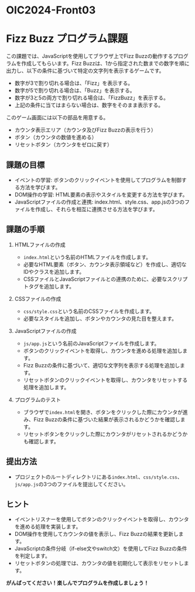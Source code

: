 # OIC2024-Front03

# Fizz Buzz プログラム課題

この課題では、JavaScriptを使用してブラウザ上でFizz Buzzの動作するプログラムを作成してもらいます。Fizz Buzzは、1から指定された数までの数字を順に出力し、以下の条件に基づいて特定の文字列を表示するゲームです。

- 数字が3で割り切れる場合は、「Fizz」を表示する。
- 数字が5で割り切れる場合は、「Buzz」を表示する。
- 数字が3と5の両方で割り切れる場合は、「FizzBuzz」を表示する。
- 上記の条件に当てはまらない場合は、数字をそのまま表示する。

このゲーム画面には以下の部品を用意する。
- カウンタ表示エリア（カウンタ及びFizz Buzzの表示を行う）
- ボタン（カウンタの数値を進める）
- リセットボタン（カウンタをゼロに戻す）

## 課題の目標

- イベントの学習: ボタンのクリックイベントを使用してプログラムを制御する方法を学びます。
- DOM操作の学習: HTML要素の表示やスタイルを変更する方法を学びます。
- JavaScriptファイルの作成と連携: index.html、style.css、app.jsの3つのファイルを作成し、それらを相互に連携させる方法を学びます。

## 課題の手順

1. HTMLファイルの作成

   - `index.html`という名前のHTMLファイルを作成します。
   - 必要なHTML要素（ボタン、カウンタ表示領域など）を作成し、適切なIDやクラスを追加します。
   - CSSファイルとJavaScriptファイルとの連携のために、必要なスクリプトタグを追加します。

2. CSSファイルの作成

   - `css/style.css`という名前のCSSファイルを作成します。
   - 必要なスタイルを追加し、ボタンやカウンタの見た目を整えます。

3. JavaScriptファイルの作成

   - `js/app.js`という名前のJavaScriptファイルを作成します。
   - ボタンのクリックイベントを取得し、カウンタを進める処理を追加します。
   - Fizz Buzzの条件に基づいて、適切な文字列を表示する処理を追加します。
   - リセットボタンのクリックイベントを取得し、カウンタをリセットする処理を追加します。

4. プログラムのテスト

   - ブラウザで`index.html`を開き、ボタンをクリックした際にカウンタが進み、Fizz Buzzの条件に基づいた結果が表示されるかどうかを確認します。
   - リセットボタンをクリックした際にカウンタがリセットされるかどうかも確認します。

## 提出方法

- プロジェクトのルートディレクトリにある`index.html`、`css/style.css`、`js/app.js`の3つのファイルを提出してください。

## ヒント

- イベントリスナーを使用してボタンのクリックイベントを取得し、カウンタを進める処理を実装します。
- DOM操作を使用してカウンタの値を表示し、Fizz Buzzの結果を更新します。
- JavaScriptの条件分岐（if-else文やswitch文）を使用してFizz Buzzの条件を判定します。
- リセットボタンの処理では、カウンタの値を初期化して表示をリセットします。

**がんばってください！楽しんでプログラムを作成しましょう！**
